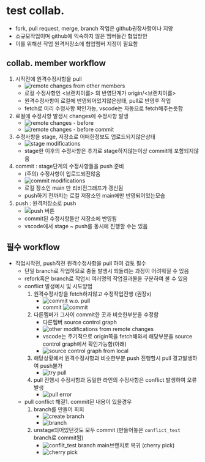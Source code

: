 # test collab.
- fork, pull request, merge, branch 작업은 github권장사항이나 지양
- 소규모작업이며 github에 익숙하지 않은 멤버들간 협업방안
- 이를 위해선 작업 원격저장소에 협업멤버 지정이 필요함
## collab. member workflow
1. 시작전에 원격수정사항을 pull
    - ![remote changes from other members](image-5.png)
    - 로컬 수정사항인 <브랜치이름> 의 반영단계가 origin/<브랜치이름>
    - 원격수정사항이 로컬에 반영되어있지않은상태, pull로 반영후 작업
    - fetch로 미리 수정사항 확인가능, vscode는 자동으로 fetch해주는듯함
1. 로컬에 수정사항 발생시 changes에 수정사항 발생
    - ![remote changes - before](image.png)
    - ![remote changes - before commit](image-1.png)
1. 수정사항을 stage, 저장소로 어떠한정보도 업로드되지않은상태
    - ![stage modifications](image-2.png)
    - stage한 이후의 수정사항은 추가로 stage하지않는이상 commit에 포함되지않음
1. commit : stage단계의 수정사항들을 push 준비
    - (주의) 수정사항이 업로드되진않음
    - ![commit modifications](image-3.png)
    - 로컬 장소인 main 만 리비전그래프가 갱신됨
    - push하기 전까지는 로컬 저장소인 main에만 반영되어있는모습
1. push : 원격저장소로 push
    - ![push 버튼](image-4.png)
    - commit된 수정사항들만 저장소에 반영됨
    - vscode에서 stage ~ push를 동시에 진행할 수는 있음
## 필수 workflow
- 작업시작전, push직전 원격수정사항을 pull 하여 검토 필수
    - 단일 branch로 작업하므로 충돌 발생시 되돌리는 과정이 어려워질 수 있음
    - refork혹은 branch로 작업시 여러명의 작업결과물을 구분하여 볼 수 있음
    - conflict 발생예시 및 시도방법
        1. 원격수정사항을 fetch하지않고 수정작업진행 (권장x) 
            - ![commit w.o. pull](image-6.png)
            - commit ![commit](image-7.png)
        1. 다른멤버가 그사이 commit한 곳과 비슷한부분을 수정함
            - 다른멤버 source control graph
            - ![other modifications from remote changes](image-8.png)
            - vscode는 주기적으로 origin쪽을 fetch해와서 해당부분을 source control graph에서 확인가능함(아래)
            - ![source control graph from local](image-9.png)
        1. 해당상황에서 원격수정사항과 비슷한부분 push 진행할시 pull 경고발생하여 push불가
            - ![try pull](image-10.png)
        1. pull 진행시 수정사항과 동일한 라인의 수정사항은 conflict 발생하여 오류발생
            - ![pull error](image-12.png)
    - pull conflict 해결1. commit된 내용이 있을경우
        1. branch를 만들어 회피
            - ![create branch](image-13.png)
            - ![branch](image-14.png)
        1. unstage되어있던것도 모두 commit (만들어놓은 `conflict_test` branch로 commit됨)
            - ![conflit_test branch](image-16.png)
        main브랜치로 복귀 (cherry pick) 
            - ![cherry pick](image-15.png)

